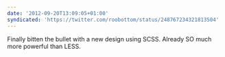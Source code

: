 ```yaml
---
date: '2012-09-20T13:09:05+01:00'
syndicated: 'https://twitter.com/roobottom/status/248767234321813504'
---
```

Finally bitten the bullet with a new design using SCSS. Already SO much more powerful than LESS.
